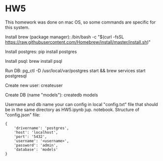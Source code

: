 # HW5

This homework was done on mac OS, so some commands are specific for this system.

Install brew (package manager):
/bin/bash -c "$(curl -fsSL https://raw.githubusercontent.com/Homebrew/install/master/install.sh)"

Install postgres:
pip install postgres

Install psql:
brew install psql

Run DB:
pg_ctl -D /usr/local/var/postgres start && brew services start postgresql

Create new user:
createuser <username>

Create DB (name "models"):
createdb models

Username and db name your can config in local "config.txt" file that should be in the same directory as HW5.ipynb jup. notebook. 
Structure of "config.json" file:
```
{
    'drivername': 'postgres',
    'host': 'localhost',
    'port': '5432',
    'username': '<username>',
    'password': 'admin',
    'database': 'models'
}
```
